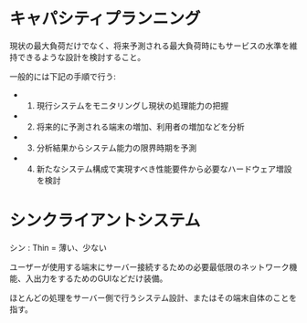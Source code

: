 # キャパシティプランニング

現状の最大負荷だけでなく、将来予測される最大負荷時にもサービスの水準を維持できるような設計を検討すること。

一般的には下記の手順で行う:

- 1. 現行システムをモニタリングし現状の処理能力の把握
- 2. 将来的に予測される端末の増加、利用者の増加などを分析
- 3. 分析結果からシステム能力の限界時期を予測
- 4. 新たなシステム構成で実現すべき性能要件から必要なハードウェア増設を検討

# シンクライアントシステム

シン : Thin = 薄い、少ない

ユーザーが使用する端末にサーバー接続するための必要最低限のネットワーク機能、入出力をするためのGUIなどだけ装備。

ほとんどの処理をサーバー側で行うシステム設計、またはその端末自体のことを指す。

